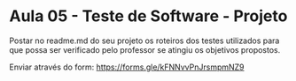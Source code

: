 # Aula 05 - Teste de Software - Projeto

Postar no readme.md do seu projeto os roteiros dos testes utilizados para que possa ser verificado pelo professor se atingiu os objetivos propostos.    

Enviar através do form: https://forms.gle/kFNNvvPnJrsmpmNZ9